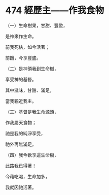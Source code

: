 # 474 經歷主——作我食物

（一）生命樹果，甘甜、豐盈，

是神來作生命。

前我死枯，如今活著；

前饑，今享豐盛。

（二）是神領我到生命樹，

享受神的基督。

其中滋味，甘甜、滿足，

當我親近我主。

（三）基督是我生命源頭，

作我屬天食物；

祂是我的純淨享受，

祂外再無滿足。

（四）我今歡享這生命樹，

此路我已得著！

今藉吃喝，生命加多，

我就因祂活著。

